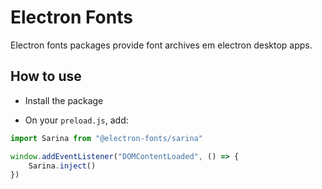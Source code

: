 # Electron Fonts

Electron fonts packages provide font archives em electron desktop apps.

## How to use

* Install the package

* On your `preload.js`, add:

```ts
import Sarina from "@electron-fonts/sarina"

window.addEventListener("DOMContentLoaded", () => {
    Sarina.inject()
})
```